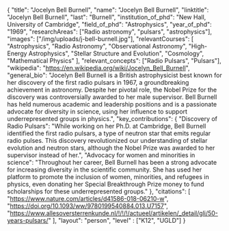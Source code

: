 {
  "title": "Jocelyn Bell Burnell",
  "name": "Jocelyn Bell Burnell",
  "linktitle": "Jocelyn Bell Burnell",
  "last": "Burnell",
  "institution_of_phd": "New Hall, University of Cambridge",
  "field_of_phd": "Astrophysics",
  "year_of_phd": "1969",
  "researchAreas": ["Radio astronomy", "pulsars", "astrophysics"],
  "images": ["/img/uploads/j-bell-burnell.jpg"],
  "relevantCourses": [
    "Astrophysics",
    "Radio Astronomy",
    "Observational Astronomy",
    "High-Energy Astrophysics",
    "Stellar Structure and Evolution",
    "Cosmology",
    "Mathematical Physics"
  ],
  "relevant_concepts": ["Radio Pulsars", "Pulsars"],
  "wikipedia": "https://en.wikipedia.org/wiki/Jocelyn_Bell_Burnell",
  "general_bio": "Jocelyn Bell Burnell is a British astrophysicist best known for her discovery of the first radio pulsars in 1967, a groundbreaking achievement in astronomy. Despite her pivotal role, the Nobel Prize for the discovery was controversially awarded to her male supervisor. Bell Burnell has held numerous academic and leadership positions and is a passionate advocate for diversity in science, using her influence to support underrepresented groups in physics.",
  "key_contributions": {
    "Discovery of Radio Pulsars": "While working on her Ph.D. at Cambridge, Bell Burnell identified the first radio pulsars, a type of neutron star that emits regular radio pulses. This discovery revolutionized our understanding of stellar evolution and neutron stars, although the Nobel Prize was awarded to her supervisor instead of her.",
    "Advocacy for women and minorities in science": "Throughout her career, Bell Burnell has been a strong advocate for increasing diversity in the scientific community. She has used her platform to promote the inclusion of women, minorities, and refugees in physics, even donating her Special Breakthrough Prize money to fund scholarships for these underrepresented groups."
  },
  "citations": [
    "https://www.nature.com/articles/d41586-018-06210-w",
    "https://doi.org/10.1093/ww/9780199540884.013.U7157",
    "https://www.allesoversterrenkunde.nl/!/!/!/actueel/artikelen/_detail/gli/50-years-pulsars/"
  ],
  "layout": "person",
  "level" : ["K12", "UGLD"]
}
